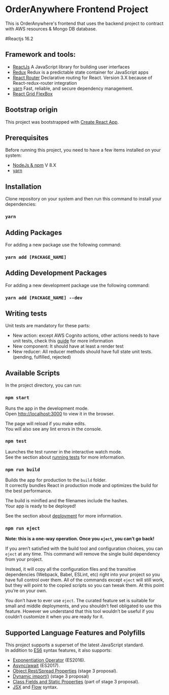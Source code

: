 # OrderAnywhere Frontend Project
This is OrderAnywhere's frontend that uses the backend project to contract with AWS resources & Mongo DB database.

#Reactjs 16.2

## Framework and tools:
- [ReactJs](https://reactjs.org/) A JavaScript library for building user interfaces
- [Redux](https://redux.js.org/) Redux is a predictable state container for JavaScript apps
- [React Router](https://github.com/ReactTraining/react-router) Declarative routing for React. Version 3.X because of React-redux-router integration
- [yarn](https://yarnpkg.com/) Fast, reliable, and secure dependency management.
- [React Grid FlexBox](https://roylee0704.github.io/react-flexbox-grid/)

## Bootstrap origin
This project was bootstrapped with [Create React App](https://github.com/facebookincubator/create-react-app).

## Prerequisites
Before running this project, you need to have a few items installed on your system:
- [NodeJs & npm](https://nodejs.org/) V 8.X
- [yarn](https://yarnpkg.com/)

## Installation
Clone repository on your system and then run this command to install your dependencies:
### `yarn`
## Adding Packages
For adding a new package use the following command:
### `yarn add [PACKAGE_NAME]`

## Adding Development Packages
For adding a new development package use the following command:
### `yarn add [PACKAGE_NAME] --dev`

## Writing tests
Unit tests are mandatory for these parts:
- New action: except AWS Cognito actions, other actions needs to have unit tests, check this [guide](https://redux.js.org/docs/recipes/WritingTests.html) for more information
- New component: It should have at least a render test
- New reducer: All reducer methods should have full state unit tests. (pending, fulfilled, rejected)

## Available Scripts

In the project directory, you can run:

### `npm start`

Runs the app in the development mode.<br>
Open [http://localhost:3000](http://localhost:3000) to view it in the browser.

The page will reload if you make edits.<br>
You will also see any lint errors in the console.

### `npm test`

Launches the test runner in the interactive watch mode.<br>
See the section about [running tests](#running-tests) for more information.

### `npm run build`

Builds the app for production to the `build` folder.<br>
It correctly bundles React in production mode and optimizes the build for the best performance.

The build is minified and the filenames include the hashes.<br>
Your app is ready to be deployed!

See the section about [deployment](#deployment) for more information.

### `npm run eject`

**Note: this is a one-way operation. Once you `eject`, you can’t go back!**

If you aren’t satisfied with the build tool and configuration choices, you can `eject` at any time. This command will remove the single build dependency from your project.

Instead, it will copy all the configuration files and the transitive dependencies (Webpack, Babel, ESLint, etc) right into your project so you have full control over them. All of the commands except `eject` will still work, but they will point to the copied scripts so you can tweak them. At this point you’re on your own.

You don’t have to ever use `eject`. The curated feature set is suitable for small and middle deployments, and you shouldn’t feel obligated to use this feature. However we understand that this tool wouldn’t be useful if you couldn’t customize it when you are ready for it.

## Supported Language Features and Polyfills

This project supports a superset of the latest JavaScript standard.<br>
In addition to [ES6](https://github.com/lukehoban/es6features) syntax features, it also supports:

* [Exponentiation Operator](https://github.com/rwaldron/exponentiation-operator) (ES2016).
* [Async/await](https://github.com/tc39/ecmascript-asyncawait) (ES2017).
* [Object Rest/Spread Properties](https://github.com/sebmarkbage/ecmascript-rest-spread) (stage 3 proposal).
* [Dynamic import()](https://github.com/tc39/proposal-dynamic-import) (stage 3 proposal)
* [Class Fields and Static Properties](https://github.com/tc39/proposal-class-public-fields) (part of stage 3 proposal).
* [JSX](https://facebook.github.io/react/docs/introducing-jsx.html) and [Flow](https://flowtype.org/) syntax.
